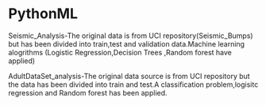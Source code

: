 # PythonML

Seismic_Analysis-The original data is from UCI repository(Seismic_Bumps) but has been divided into train,test and validation data.Machine learning alogrithms (Logistic Regression,Decision Trees ,Random forest have applied)

AdultDataSet_analysis-The original data source is from UCI repository but the data has been divided into train and test.A classification problem,logisitc regression and Random forest has been applied.

